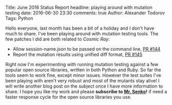 Title: June 2016 Status Report
headline: playing around with mutation testing
date: 2016-06-30 23:30
comments: true
Author: Alexander Todorov
Tags: Python

Hello everyone, last month has been a bit of a holiday and I don't have much
to share. I've been playing around with mutation testing tools. The few
patches I did are both related to *Cosmic Ray*:

* Allow session-name.json to be passed on the command line,
  [PR #144](https://github.com/sixty-north/cosmic-ray/pull/144)
* Report the mutation results using unified diff format,
  [PR #145](https://github.com/sixty-north/cosmic-ray/pull/145)

Right now I'm experimenting with running mutation testing against a few
popular open source libraries, written in both Python and Ruby.
So far the tools seem to work fine, except minor issues. However the test
suites I've been playing with aren't very robust and most of the mutants stay
alive! I will write another blog post on the subject once I have more
information to share. I hope you like my work and please
**subscribe to [Mr. Senko]({filename}pages/subscribe.html)!**
if need a faster response cycle for the open source libraries you use.
